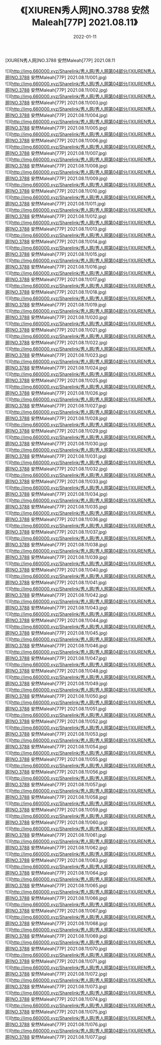 ﻿---
layout: post
title:  《[XIUREN秀人网]NO.3788 安然Maleah[77P] 2021.08.11》
date:   2022-01-11
img: http://img.660000.xyz/Sharelink/秀人网/秀人网第04部分/[XIUREN秀人网]NO.3788 安然Maleah[77P] 2021.08.11/000.jpg
categories: [美女, 清纯, 唯美]
---

[XIUREN秀人网]NO.3788 安然Maleah[77P] 2021.08.11

 ![](http://img.660000.xyz/Sharelink/秀人网/秀人网第04部分/[XIUREN秀人网]NO.3788 安然Maleah[77P] 2021.08.11/001.jpg) <br>![](http://img.660000.xyz/Sharelink/秀人网/秀人网第04部分/[XIUREN秀人网]NO.3788 安然Maleah[77P] 2021.08.11/002.jpg) <br>![](http://img.660000.xyz/Sharelink/秀人网/秀人网第04部分/[XIUREN秀人网]NO.3788 安然Maleah[77P] 2021.08.11/003.jpg) <br>![](http://img.660000.xyz/Sharelink/秀人网/秀人网第04部分/[XIUREN秀人网]NO.3788 安然Maleah[77P] 2021.08.11/004.jpg) <br>![](http://img.660000.xyz/Sharelink/秀人网/秀人网第04部分/[XIUREN秀人网]NO.3788 安然Maleah[77P] 2021.08.11/005.jpg) <br>![](http://img.660000.xyz/Sharelink/秀人网/秀人网第04部分/[XIUREN秀人网]NO.3788 安然Maleah[77P] 2021.08.11/006.jpg) <br>![](http://img.660000.xyz/Sharelink/秀人网/秀人网第04部分/[XIUREN秀人网]NO.3788 安然Maleah[77P] 2021.08.11/007.jpg) <br>![](http://img.660000.xyz/Sharelink/秀人网/秀人网第04部分/[XIUREN秀人网]NO.3788 安然Maleah[77P] 2021.08.11/008.jpg) <br>![](http://img.660000.xyz/Sharelink/秀人网/秀人网第04部分/[XIUREN秀人网]NO.3788 安然Maleah[77P] 2021.08.11/009.jpg) <br>![](http://img.660000.xyz/Sharelink/秀人网/秀人网第04部分/[XIUREN秀人网]NO.3788 安然Maleah[77P] 2021.08.11/010.jpg) <br>![](http://img.660000.xyz/Sharelink/秀人网/秀人网第04部分/[XIUREN秀人网]NO.3788 安然Maleah[77P] 2021.08.11/011.jpg) <br>![](http://img.660000.xyz/Sharelink/秀人网/秀人网第04部分/[XIUREN秀人网]NO.3788 安然Maleah[77P] 2021.08.11/012.jpg) <br>![](http://img.660000.xyz/Sharelink/秀人网/秀人网第04部分/[XIUREN秀人网]NO.3788 安然Maleah[77P] 2021.08.11/013.jpg) <br>![](http://img.660000.xyz/Sharelink/秀人网/秀人网第04部分/[XIUREN秀人网]NO.3788 安然Maleah[77P] 2021.08.11/014.jpg) <br>![](http://img.660000.xyz/Sharelink/秀人网/秀人网第04部分/[XIUREN秀人网]NO.3788 安然Maleah[77P] 2021.08.11/015.jpg) <br>![](http://img.660000.xyz/Sharelink/秀人网/秀人网第04部分/[XIUREN秀人网]NO.3788 安然Maleah[77P] 2021.08.11/016.jpg) <br>![](http://img.660000.xyz/Sharelink/秀人网/秀人网第04部分/[XIUREN秀人网]NO.3788 安然Maleah[77P] 2021.08.11/017.jpg) <br>![](http://img.660000.xyz/Sharelink/秀人网/秀人网第04部分/[XIUREN秀人网]NO.3788 安然Maleah[77P] 2021.08.11/018.jpg) <br>![](http://img.660000.xyz/Sharelink/秀人网/秀人网第04部分/[XIUREN秀人网]NO.3788 安然Maleah[77P] 2021.08.11/019.jpg) <br>![](http://img.660000.xyz/Sharelink/秀人网/秀人网第04部分/[XIUREN秀人网]NO.3788 安然Maleah[77P] 2021.08.11/020.jpg) <br>![](http://img.660000.xyz/Sharelink/秀人网/秀人网第04部分/[XIUREN秀人网]NO.3788 安然Maleah[77P] 2021.08.11/021.jpg) <br>![](http://img.660000.xyz/Sharelink/秀人网/秀人网第04部分/[XIUREN秀人网]NO.3788 安然Maleah[77P] 2021.08.11/022.jpg) <br>![](http://img.660000.xyz/Sharelink/秀人网/秀人网第04部分/[XIUREN秀人网]NO.3788 安然Maleah[77P] 2021.08.11/023.jpg) <br>![](http://img.660000.xyz/Sharelink/秀人网/秀人网第04部分/[XIUREN秀人网]NO.3788 安然Maleah[77P] 2021.08.11/024.jpg) <br>![](http://img.660000.xyz/Sharelink/秀人网/秀人网第04部分/[XIUREN秀人网]NO.3788 安然Maleah[77P] 2021.08.11/025.jpg) <br>![](http://img.660000.xyz/Sharelink/秀人网/秀人网第04部分/[XIUREN秀人网]NO.3788 安然Maleah[77P] 2021.08.11/026.jpg) <br>![](http://img.660000.xyz/Sharelink/秀人网/秀人网第04部分/[XIUREN秀人网]NO.3788 安然Maleah[77P] 2021.08.11/027.jpg) <br>![](http://img.660000.xyz/Sharelink/秀人网/秀人网第04部分/[XIUREN秀人网]NO.3788 安然Maleah[77P] 2021.08.11/028.jpg) <br>![](http://img.660000.xyz/Sharelink/秀人网/秀人网第04部分/[XIUREN秀人网]NO.3788 安然Maleah[77P] 2021.08.11/029.jpg) <br>![](http://img.660000.xyz/Sharelink/秀人网/秀人网第04部分/[XIUREN秀人网]NO.3788 安然Maleah[77P] 2021.08.11/030.jpg) <br>![](http://img.660000.xyz/Sharelink/秀人网/秀人网第04部分/[XIUREN秀人网]NO.3788 安然Maleah[77P] 2021.08.11/031.jpg) <br>![](http://img.660000.xyz/Sharelink/秀人网/秀人网第04部分/[XIUREN秀人网]NO.3788 安然Maleah[77P] 2021.08.11/032.jpg) <br>![](http://img.660000.xyz/Sharelink/秀人网/秀人网第04部分/[XIUREN秀人网]NO.3788 安然Maleah[77P] 2021.08.11/033.jpg) <br>![](http://img.660000.xyz/Sharelink/秀人网/秀人网第04部分/[XIUREN秀人网]NO.3788 安然Maleah[77P] 2021.08.11/034.jpg) <br>![](http://img.660000.xyz/Sharelink/秀人网/秀人网第04部分/[XIUREN秀人网]NO.3788 安然Maleah[77P] 2021.08.11/035.jpg) <br>![](http://img.660000.xyz/Sharelink/秀人网/秀人网第04部分/[XIUREN秀人网]NO.3788 安然Maleah[77P] 2021.08.11/036.jpg) <br>![](http://img.660000.xyz/Sharelink/秀人网/秀人网第04部分/[XIUREN秀人网]NO.3788 安然Maleah[77P] 2021.08.11/037.jpg) <br>![](http://img.660000.xyz/Sharelink/秀人网/秀人网第04部分/[XIUREN秀人网]NO.3788 安然Maleah[77P] 2021.08.11/038.jpg) <br>![](http://img.660000.xyz/Sharelink/秀人网/秀人网第04部分/[XIUREN秀人网]NO.3788 安然Maleah[77P] 2021.08.11/039.jpg) <br>![](http://img.660000.xyz/Sharelink/秀人网/秀人网第04部分/[XIUREN秀人网]NO.3788 安然Maleah[77P] 2021.08.11/040.jpg) <br>![](http://img.660000.xyz/Sharelink/秀人网/秀人网第04部分/[XIUREN秀人网]NO.3788 安然Maleah[77P] 2021.08.11/041.jpg) <br>![](http://img.660000.xyz/Sharelink/秀人网/秀人网第04部分/[XIUREN秀人网]NO.3788 安然Maleah[77P] 2021.08.11/042.jpg) <br>![](http://img.660000.xyz/Sharelink/秀人网/秀人网第04部分/[XIUREN秀人网]NO.3788 安然Maleah[77P] 2021.08.11/043.jpg) <br>![](http://img.660000.xyz/Sharelink/秀人网/秀人网第04部分/[XIUREN秀人网]NO.3788 安然Maleah[77P] 2021.08.11/044.jpg) <br>![](http://img.660000.xyz/Sharelink/秀人网/秀人网第04部分/[XIUREN秀人网]NO.3788 安然Maleah[77P] 2021.08.11/045.jpg) <br>![](http://img.660000.xyz/Sharelink/秀人网/秀人网第04部分/[XIUREN秀人网]NO.3788 安然Maleah[77P] 2021.08.11/046.jpg) <br>![](http://img.660000.xyz/Sharelink/秀人网/秀人网第04部分/[XIUREN秀人网]NO.3788 安然Maleah[77P] 2021.08.11/047.jpg) <br>![](http://img.660000.xyz/Sharelink/秀人网/秀人网第04部分/[XIUREN秀人网]NO.3788 安然Maleah[77P] 2021.08.11/048.jpg) <br>![](http://img.660000.xyz/Sharelink/秀人网/秀人网第04部分/[XIUREN秀人网]NO.3788 安然Maleah[77P] 2021.08.11/049.jpg) <br>![](http://img.660000.xyz/Sharelink/秀人网/秀人网第04部分/[XIUREN秀人网]NO.3788 安然Maleah[77P] 2021.08.11/050.jpg) <br>![](http://img.660000.xyz/Sharelink/秀人网/秀人网第04部分/[XIUREN秀人网]NO.3788 安然Maleah[77P] 2021.08.11/051.jpg) <br>![](http://img.660000.xyz/Sharelink/秀人网/秀人网第04部分/[XIUREN秀人网]NO.3788 安然Maleah[77P] 2021.08.11/052.jpg) <br>![](http://img.660000.xyz/Sharelink/秀人网/秀人网第04部分/[XIUREN秀人网]NO.3788 安然Maleah[77P] 2021.08.11/053.jpg) <br>![](http://img.660000.xyz/Sharelink/秀人网/秀人网第04部分/[XIUREN秀人网]NO.3788 安然Maleah[77P] 2021.08.11/054.jpg) <br>![](http://img.660000.xyz/Sharelink/秀人网/秀人网第04部分/[XIUREN秀人网]NO.3788 安然Maleah[77P] 2021.08.11/055.jpg) <br>![](http://img.660000.xyz/Sharelink/秀人网/秀人网第04部分/[XIUREN秀人网]NO.3788 安然Maleah[77P] 2021.08.11/056.jpg) <br>![](http://img.660000.xyz/Sharelink/秀人网/秀人网第04部分/[XIUREN秀人网]NO.3788 安然Maleah[77P] 2021.08.11/057.jpg) <br>![](http://img.660000.xyz/Sharelink/秀人网/秀人网第04部分/[XIUREN秀人网]NO.3788 安然Maleah[77P] 2021.08.11/058.jpg) <br>![](http://img.660000.xyz/Sharelink/秀人网/秀人网第04部分/[XIUREN秀人网]NO.3788 安然Maleah[77P] 2021.08.11/059.jpg) <br>![](http://img.660000.xyz/Sharelink/秀人网/秀人网第04部分/[XIUREN秀人网]NO.3788 安然Maleah[77P] 2021.08.11/060.jpg) <br>![](http://img.660000.xyz/Sharelink/秀人网/秀人网第04部分/[XIUREN秀人网]NO.3788 安然Maleah[77P] 2021.08.11/061.jpg) <br>![](http://img.660000.xyz/Sharelink/秀人网/秀人网第04部分/[XIUREN秀人网]NO.3788 安然Maleah[77P] 2021.08.11/062.jpg) <br>![](http://img.660000.xyz/Sharelink/秀人网/秀人网第04部分/[XIUREN秀人网]NO.3788 安然Maleah[77P] 2021.08.11/063.jpg) <br>![](http://img.660000.xyz/Sharelink/秀人网/秀人网第04部分/[XIUREN秀人网]NO.3788 安然Maleah[77P] 2021.08.11/064.jpg) <br>![](http://img.660000.xyz/Sharelink/秀人网/秀人网第04部分/[XIUREN秀人网]NO.3788 安然Maleah[77P] 2021.08.11/065.jpg) <br>![](http://img.660000.xyz/Sharelink/秀人网/秀人网第04部分/[XIUREN秀人网]NO.3788 安然Maleah[77P] 2021.08.11/066.jpg) <br>![](http://img.660000.xyz/Sharelink/秀人网/秀人网第04部分/[XIUREN秀人网]NO.3788 安然Maleah[77P] 2021.08.11/067.jpg) <br>![](http://img.660000.xyz/Sharelink/秀人网/秀人网第04部分/[XIUREN秀人网]NO.3788 安然Maleah[77P] 2021.08.11/068.jpg) <br>![](http://img.660000.xyz/Sharelink/秀人网/秀人网第04部分/[XIUREN秀人网]NO.3788 安然Maleah[77P] 2021.08.11/069.jpg) <br>![](http://img.660000.xyz/Sharelink/秀人网/秀人网第04部分/[XIUREN秀人网]NO.3788 安然Maleah[77P] 2021.08.11/070.jpg) <br>![](http://img.660000.xyz/Sharelink/秀人网/秀人网第04部分/[XIUREN秀人网]NO.3788 安然Maleah[77P] 2021.08.11/071.jpg) <br>![](http://img.660000.xyz/Sharelink/秀人网/秀人网第04部分/[XIUREN秀人网]NO.3788 安然Maleah[77P] 2021.08.11/072.jpg) <br>![](http://img.660000.xyz/Sharelink/秀人网/秀人网第04部分/[XIUREN秀人网]NO.3788 安然Maleah[77P] 2021.08.11/073.jpg) <br>![](http://img.660000.xyz/Sharelink/秀人网/秀人网第04部分/[XIUREN秀人网]NO.3788 安然Maleah[77P] 2021.08.11/074.jpg) <br>![](http://img.660000.xyz/Sharelink/秀人网/秀人网第04部分/[XIUREN秀人网]NO.3788 安然Maleah[77P] 2021.08.11/075.jpg) <br>![](http://img.660000.xyz/Sharelink/秀人网/秀人网第04部分/[XIUREN秀人网]NO.3788 安然Maleah[77P] 2021.08.11/076.jpg) <br>![](http://img.660000.xyz/Sharelink/秀人网/秀人网第04部分/[XIUREN秀人网]NO.3788 安然Maleah[77P] 2021.08.11/077.jpg) <br>